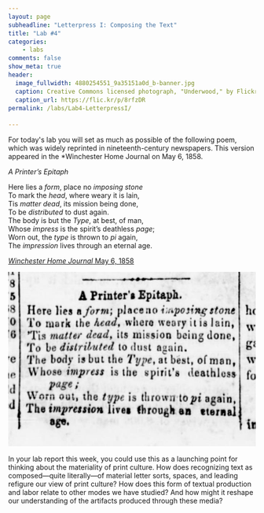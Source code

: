 ```yaml
---
layout: page
subheadline: "Letterpress I: Composing the Text"
title: "Lab #4"
categories:
    - labs
comments: false
show_meta: true
header:
  image_fullwidth: 4880254551_9a35151a0d_b-banner.jpg
  caption: Creative Commons licensed photograph, "Underwood," by Flickr user Canned Muffins
  caption_url: https://flic.kr/p/8rfzDR
permalink: /labs/Lab4-LetterpressI/

---
```


For today's lab you will set as much as possible of the following poem, which was widely reprinted in nineteenth-century newspapers. This version appeared in the *Winchester Home Journal on May 6, 1858.

*A Printer’s Epitaph*

Here lies a *form*, place no *imposing stone*  
To mark the *head*, where weary it is lain,  
Tis *matter dead*, its mission being done,  
To be *distributed* to dust again.  
The body is but the *Type*, at best, of man,  
Whose *impress* is the spirit’s deathless *page*;  
Worn out, the *type* is thrown to *pi* again,  
The *impression* lives through an eternal age.

[*Winchester Home Journal* May 6, 1858](http://chroniclingamerica.loc.gov/lccn/sn97065088/1858-05-06/ed-1/seq-1/)

![Printer's Epitaph](/img/image_681x648_from_3093,6478_to_3972,7096.jpg)

In your lab report this week, you could use this as a launching point for thinking about the materiality of print culture. How does recognizing text as composed—quite literally—of material letter sorts, spaces, and leading refigure our view of print culture? How does this form of textual production and labor relate to other modes we have studied? And how might it reshape our understanding of the artifacts produced through these media?
